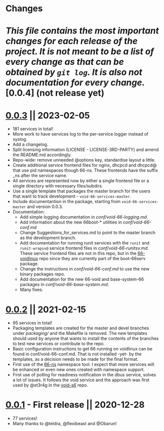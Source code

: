 Changes
=

 *This file contains the most important changes for each release of the project. It is not meant to be a list of every change as that can be obtained by `git log`. It is also not documentation for every change.*
[0.0.4] (not release yet)
=


[0.0.3]() || 2023-02-05
=

- 181 services in total!
- More work to have services log to the per-service logger instead of syslog.
- Add a changelog.
- Split licensing information  (LICENSE - LICENSE-3RD-PARTY) and amend the README.md accordingly.
- Repo-wide: remove unneeded @options key, standardise layout a little.
- Create additional service frontend files for nginx, dhcpcd and dhcpcd@ that use pid namespaces though 66-ns.
These frontends have the suffix _ns after the service name.
- All services are represented now by either a single frontend file or a single directory with necessary files/subdirs.
- Use a single template that packages the master branch for the users that want to track development - `void-66-services-master`.
- Include documentantion in the package, starting from `void-66-services-master` and version 0.0.3.
- Documentation:
    - Add simple logging documentation in *conf/void-66-logging.md*.
    - Add information about the new 66boot-* utilities in *conf/void-66-conf.md*
    - Change Suggestions_for_services.md to point to the master branch as the development branch.
    - Add documentation for running runit services with the `runit` and `runit-wrapsv@` service frontend files in *conf/void-66-runitsv.md*. These service frontend files are not in this repo, but in the [66-voidlinux](https://codeberg.org/mobinmob/66-voidlinux) repo since they are currently part of the boot-66serv package.
    - Change the instructions in *conf/void-66-conf.md* to use the new binary packages repo.
    - Add documentation for the new 66-void and base-system-66 packages in *conf/void-66-base-system.md*.
    - Many fixes.



[0.0.2](https://github.com/mobinmob/void-66-services/releases/tag/v0.0.2) || 2021-02-15
=
-   95 services in total!
- Packaging templates  are created for the master and devel branches under _packaging/_ and the Makefile is removed. The new templates should used by anyone that wants to install the contents of the branches to test new services or contribute to the repo.
- Basic configuration instructions to get 66 running on voidlinux can be found in  conf/void-66-conf.md. That is not installed -yet- by the templates, as a decision needs to be made for the final format. 
- First use of the [66-ns](https://web.obarun.org/software/66-tools/v0.0.7.1/66-ns.html) namespace tool. I expect that more services will be enhanced or even new ones created with namespace support.
- First use of polling for readiness notification in the dbus service, solves a lot of issues. It follows the void service and the approach was first used by @st3r4g in the [void-s6](https://github.com/st3r4g/void-s6) repo.

[0.0.1](https://github.com/mobinmob/void-66-services/releases/tag/v0.0.1) - First release || 2020-12-28
=
- 77 services!
- Many thanks to @teldra, @flexibeast and @Obarun!
